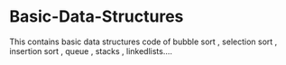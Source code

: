# Basic-Data-Structures
This contains basic data structures code of bubble sort  , selection sort , insertion sort , queue , stacks , linkedlists....
